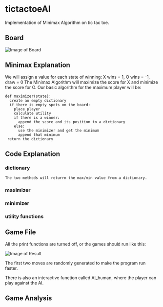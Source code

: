 # tictactoeAI
Implementation of Minimax Algorithm on tic tac toe.

## Board
![Image of Board](TicTacToe/board.jpg)

## Minimax Explanation

We will assign a value for each state of winning: 
X wins = 1, O wins = -1, draw = 0
The Minimax Algorithm will maximize the score for X and minimize the score for O.
Our basic algorithm for the maximum player will be:
```
def maximizer(state):
  create an empty dictionary
  if there is empty spots on the board:
    place player
    calculate utility
    if there is a winner:
      append the score and its position to a dictionary
    else:
      use the minimizer and get the minimum
      append that minimum
 return the dictionary
```

## Code Explanation
  ### dictionary
    The two methods will returrn the max/min value from a dictionary.
    
  ### maximizer
  ### minimizer
  ### utility functions

## Game File
All the print functions are turned off, or the games should run like this:

![Image of Result](TicTacToe/Run.png)


The first two moves are randomly generated to make the program run faster.

There is also an interactive function called AI_human, where the player can play against the AI.

## Game Analysis
